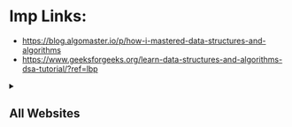 # Imp Links:
- https://blog.algomaster.io/p/how-i-mastered-data-structures-and-algorithms
- https://www.geeksforgeeks.org/learn-data-structures-and-algorithms-dsa-tutorial/?ref=lbp



<details><summary><h2><b>All Websites</b></h2></summary>
<div>

## Websites

- https://frontendfreaks.vercel.app/batch/dsa/time-complexity

- https://jschallenger.com/

- https://neetcode.io/practice

- https://frontendfreaks.vercel.app/batch/dsa/time-complexity

- https://github.com/FrontendFreaks/DSA-in-JavaScript

- https://leetcode.com/studyplan/top-interview-150/

- https://www.techinterviewhandbook.org/grind75

- https://www.freecodecamp.org/learn/javascript-algorithms-and-data-structures-v8/

- https://leetcode.com/discuss/general-discussion/460599/blind-75-leetcode-questions


## DSA Topics

- https://www.geeksforgeeks.org/learn-data-structures-and-algorithms-dsa-tutorial/#dsa-full-form

- https://www.geeksforgeeks.org/data-structures/

## Practice Problems form 
- (General) https://alphagtest.geeksforgeeks.org/learn-data-structures-and-algorithms-dsa-tutorial/
- (General) https://leetcode.com/problemset/all-code-essentials/?page=1
- (General) https://www.geeksforgeeks.org/learn-data-structures-and-algorithms-dsa-tutorial/#dsa-full-form
- 
- https://www.geeksforgeeks.org/explore?page=1&sprint=94ade6723438d94ecf0c00c3937dad55&sortBy=submissions&sprint_name=Love%20Babbar%20Sheet

- https://www.techinterviewhandbook.org/grind75

- https://leetcode.com/studyplan/top-interview-150/

- https://leetcode.com/discuss/general-discussion/460599/blind-75-leetcode-questions

- https://neetcode.io/practice

- https://neetcode.io/practice

- https://leetcode.com/explore/featured/card/top-interview-questions-easy/

- https://leetcode.com/studyplan/top-100-liked/


General Helping Material 

- (Course) https://techdevguide.withgoogle.com/paths/data-structures-and-algorithms/?programming_languages=javascript 

- (YT Channel) https://www.youtube.com/@WilliamFiset-videos/playlists

- https://github.com/ashishps1/awesome-leetcode-resources?tab=readme-ov-file

- https://www.coursera.org/learn/algorithms-part1

- https://www.youtube.com/watch?v=t2CEgPsws3U


---

### Final list
- https://www.geeksforgeeks.org/learn-data-structures-and-algorithms-dsa-tutorial/?ref=lbp
- https://alphagtest.geeksforgeeks.org/learn-data-structures-and-algorithms-dsa-tutorial/
- https://www.geeksforgeeks.org/top-10-algorithms-in-interview-questions/

- https://www.techinterviewhandbook.org/grind75
- https://neetcode.io/practice
- https://leetcode.com/studyplan/top-interview-150/
- https://leetcode.com/studyplan/top-100-liked/
- https://leetcode.com/discuss/general-discussion/460599/blind-75-leetcode-questions
- https://leetcode.com/explore/featured/card/top-interview-questions-easy/

## JS Compilors
- https://playcode.io/javascript
- https://hackr.io/javascript/compiler


Explain the following problem "" Solve it in a way that time complexity should be O(n) and space complexity should be O(1), tell about all edge cases handled and what optimal approach we used to solve this problem and tell about complexity analysis precisely , provide me an optimal solution 

</div>
</details>
